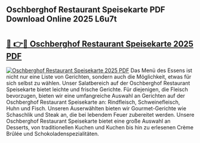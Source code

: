 ## Oschberghof Restaurant Speisekarte PDF Download Online 2025 L6u7t

# <h2><a href="http://gc7fxp.nevu.top/?p=Oschberghof+Restaurant+Speisekarte">🔗 👉🔴 Oschberghof Restaurant Speisekarte 2025 PDF</a></h2>

[![Oschberghof Restaurant Speisekarte 2025 PDF](https://i.imgur.com/dBaPXMq.png)](http://gc7fxp.nevu.top/?p=Oschberghof+Restaurant+Speisekarte)
Das Menü des Essens ist nicht nur eine Liste von Gerichten, sondern auch die Möglichkeit, etwas für sich selbst zu wählen. Unser Salatbereich auf der Oschberghof Restaurant Speisekarte bietet leichte und frische Gerichte. Für diejenigen, die Fleisch bevorzugen, bieten wir eine umfangreiche Auswahl an Gerichten auf der Oschberghof Restaurant Speisekarte an: Rindfleisch, Schweinefleisch, Huhn und Fisch. Unseren Auserwählten bieten wir Gourmet-Gerichte wie Schaschlik und Steak an, die bei lebendem Feuer zubereitet werden. Unsere Oschberghof Restaurant Speisekarte bietet eine große Auswahl an Desserts, von traditionellen Kuchen und Kuchen bis hin zu erlesenen Crème Brûlée und Schokoladenspezialitäten.
